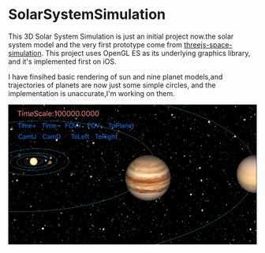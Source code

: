 # SolarSystemSimulation
This 3D Solar System Simulation is just an initial project now.the solar system model and the very first prototype come from [threejs-space-simulation](https://github.com/MattLoftus/threejs-space-simulations). This project uses OpenGL ES as its underlying graphics library, and it's implemented first on iOS.

I have finsihed basic rendering of sun and nine planet models,and trajectories of planets are now just some simple circles, and the implementation is unaccurate,I'm working on them.

![ss_screenshot1](Docs/images/ss_screenshot1.jpg)



